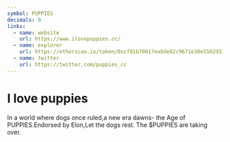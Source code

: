 ```yaml
---
symbol: PUPPIES
decimals: 9
links:
  - name: website
    url: https://www.ilovepuppies.cc/
  - name: explorer
    url: https://etherscan.io/token/0xcf91b70017eabde82c9671e30e5502d312ea6eb2
  - name: twitter
    url: https://twitter.com/puppies_cc
---
```


# I love puppies

In a world where dogs once ruled,a new era dawns- the Age of PUPPIES.Endorsed by Elon,Let the dogs rest. The $PUPPIES are taking over.
